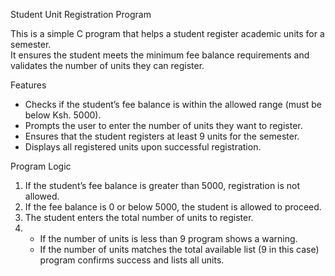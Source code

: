 Student Unit Registration Program

This is a simple C program that helps a student register academic units for a semester.  
It ensures the student meets the minimum fee balance requirements and validates the number of units they can register.

 Features

- Checks if the student’s fee balance is within the allowed range (must be below Ksh. 5000).  
- Prompts the user to enter the number of units they want to register.  
- Ensures that the student registers at least 9 units for the semester.  
- Displays all registered units upon successful registration.

Program Logic

1. If the student’s fee balance is greater than 5000, registration is not allowed.  
2. If the fee balance is 0 or below 5000, the student is allowed to proceed.  
3. The student enters the total number of units to register.  
4. - If the number of units is less than 9 program shows a warning.  
   - If the number of units matches the total available list (9 in this case) program confirms success and lists all units.

